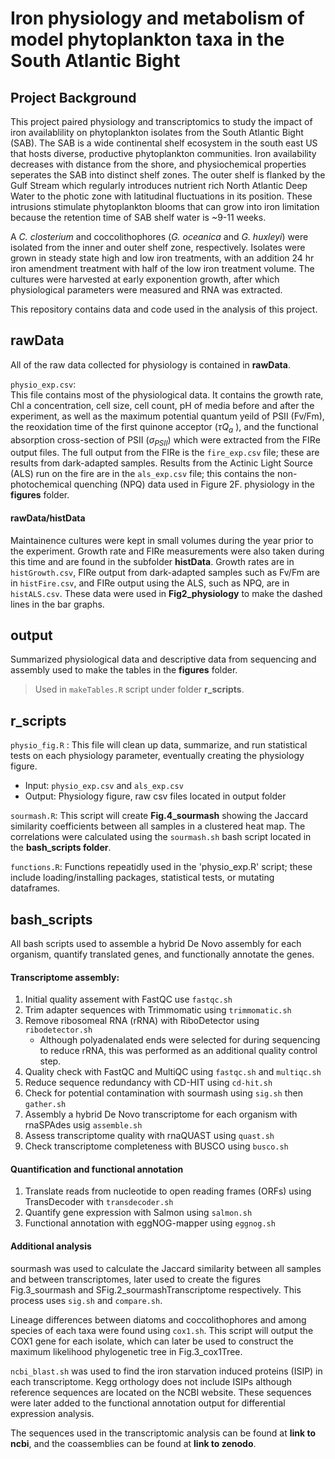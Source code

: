 # Iron physiology and metabolism of model phytoplankton taxa in the South Atlantic Bight

## Project Background

This project paired physiology and transcriptomics to study the impact of iron availablility on phytoplankton isolates from the South Atlantic Bight (SAB). The SAB is a wide continental shelf ecosystem in the south east US that hosts diverse, productive phytoplankton communities. Iron availability decreases with distance from the shore, and physiochemical properties seperates the SAB into distinct shelf zones. The outer shelf is flanked by the Gulf Stream which regularly introduces nutrient rich North Atlantic Deep Water to the photic zone with latitudinal fluctuations in its position. These intrusions stimulate phytoplankton blooms that can grow into iron limitation because the retention time of SAB shelf water is ~9-11 weeks. 

A <i>C. closterium</i> and coccolithophores (<i>G. oceanica</i> and <i>G. huxleyi</i>) were isolated from the inner and outer shelf zone, respectively. Isolates were grown in steady state high and low iron treatments, with an addition 24 hr iron amendment treatment with half of the low iron treatment volume. The cultures were harvested at early exponention growth, after which physiological parameters were measured and RNA was extracted. 

This repository contains data and code used in the analysis of this project. 

## rawData 

All of the raw data collected for physiology is contained in **rawData**. 

`physio_exp.csv`:   
This file contains most of the physiological data. It contains the growth rate, Chl a concentration, cell size, cell count, pH of media before and after the experiment, as well as the maximum potential quantum yeild of PSII (Fv/Fm), the reoxidation time of the first quinone acceptor ($\tau Q_a$ ), and the functional absorption cross-section of PSII ($\sigma_{PSII}$) which were extracted from the FIRe output files. The full output from the FIRe is the `fire_exp.csv` file; these are results from dark-adapted samples. Results from the Actinic Light Source (ALS) run on the fire are in the `als_exp.csv` file; this contains the non-photochemical quenching (NPQ) data used in Figure 2F. physiology in the **figures** folder. 

#### rawData/histData

Maintainence cultures were kept in small volumes during the year prior to the experiment. Growth rate and FIRe measurements were also taken during this time and are found in the subfolder **histData**. Growth rates are in `histGrowth.csv`, FIRe output from dark-adapted samples such as Fv/Fm are in `histFire.csv`, and FIRe output using the ALS, such as NPQ, are in `histALS.csv`. These data were used in **Fig2_physiology** to make the dashed lines in the bar graphs.

## output

Summarized physiological data and descriptive data from sequencing and assembly used to make the tables in the **figures** folder. 
>Used in `makeTables.R` script under folder **r_scripts**. 

## r_scripts

 `physio_fig.R` :
 This file will clean up data, summarize, and run statistical tests on each physiology parameter, eventually creating the physiology figure.
 - Input: `physio_exp.csv` and `als_exp.csv`
 - Output: Physiology figure, raw csv files located in output folder

`sourmash.R`:
This script will create **Fig.4_sourmash** showing the Jaccard similarity coefficients between all samples in a clustered heat map. The correlations were calculated using the `sourmash.sh` bash script located in the **bash_scripts folder**.

`functions.R`: 
Functions repeatidly used in the 'physio_exp.R' script; these include loading/installing packages, statistical tests, or mutating dataframes. 

## bash_scripts

All bash scripts used to assemble a hybrid De Novo assembly for each organism, quantify translated genes, and functionally annotate the genes. 

#### Transcriptome assembly:

1. Initial quality assement with FastQC use `fastqc.sh`
2. Trim adapter sequences with Trimmomatic using `trimmomatic.sh`
3. Remove ribosomeal RNA (rRNA) with RiboDetector using `ribodetector.sh`
    - Although polyadenalated ends were selected for during sequencing to reduce rRNA, this was performed as an additional quality control step.
4. Quality check with FastQC and MultiQC using `fastqc.sh` and `multiqc.sh`
5. Reduce sequence redundancy with CD-HIT using `cd-hit.sh`
6. Check for potential contamination with sourmash using `sig.sh` then `gather.sh`
7. Assembly a hybrid De Novo transcriptome for each organism with rnaSPAdes usig `assemble.sh`
8. Assess transcriptome quality with rnaQUAST using `quast.sh`
9. Check transcriptome completeness with BUSCO using `busco.sh`

#### Quantification and functional annotation

1. Translate reads from nucleotide to open reading frames (ORFs) using TransDecoder with `transdecoder.sh`
2. Quantify gene expression with Salmon using `salmon.sh`
3. Functional annotation with eggNOG-mapper using `eggnog.sh`

#### Additional analysis

sourmash was used to calculate the Jaccard similarity between all samples and between transcriptomes, later used to create the figures Fig.3_sourmash and SFig.2_sourmashTranscriptome respectively. This process uses `sig.sh` and `compare.sh`. 

Lineage differences between diatoms and coccolithophores and among species of each taxa were found using `cox1.sh`. This script will output the COX1 gene for each isolate, which can later be used to construct the maximum likelihood phylogenetic tree in Fig.3_cox1Tree. 

`ncbi_blast.sh` was used to find the iron starvation induced proteins (ISIP) in each transcriptome. Kegg orthology does not include ISIPs although reference sequences are located on the NCBI website. These sequences were later added to the functional annotation output for differential expression analysis. 











The sequences used in the transcriptomic analysis can be found at **link to ncbi**, and the coassemblies can be found at **link to zenodo**. 

